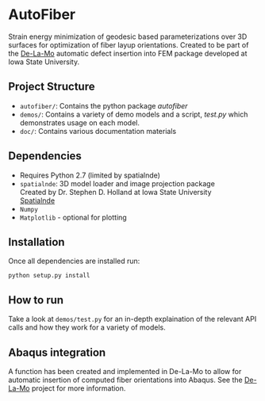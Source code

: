 # AutoFiber
Strain energy minimization of geodesic based parameterizations over 3D
surfaces for optimization of fiber layup orientations. Created to be part
of the [De-La-Mo](http://thermal.cnde.iastate.edu/de-la-mo.xhtml)
automatic defect insertion into FEM package developed at Iowa
State University.

## Project Structure
* `autofiber/`: Contains the python package *autofiber*
* `demos/`: Contains a variety of demo models and a script, *test.py*
which demonstrates usage on each model.
* `doc/`: Contains various documentation materials

## Dependencies
* Requires Python 2.7 (limited by spatialnde)
* `spatialnde`: 3D model loader and image projection package \
Created by Dr. Stephen D. Holland at Iowa State University \
[Spatialnde](http://thermal.cnde.iastate.edu/spatialnde)
* `Numpy`
* `Matplotlib` - optional for plotting

## Installation
Once all dependencies are installed run:
```
python setup.py install
```

## How to run
Take a look at `demos/test.py` for an in-depth explaination of the relevant
API calls and how they work for a variety of models.

## Abaqus integration
A function has been created and implemented in De-La-Mo to allow for
automatic insertion of computed fiber orientations into Abaqus. See the
[De-La-Mo](http://thermal.cnde.iastate.edu/de-la-mo.xhtml) project for
more information.
